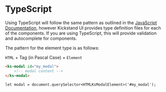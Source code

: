 # TypeScript

Using TypeScript will follow the same pattern as outlined in the [JavaScript Documentation](/getting-started/framework-integrations/javascript.html), however Kickstand UI provides type definition files for each of the components. If you are using TypeScript, this will provide validation and autocomplete for components.

The pattern for the element type is as follows:

`HTML` + Tag (in Pascal Case) + `Element`


```html
<ks-modal id="my_modal">
    <!-- modal content -->
</ks-modal>
```

```tsx
let modal = document.querySelector<HTMLKsModalElement>('#my_modal');
```
